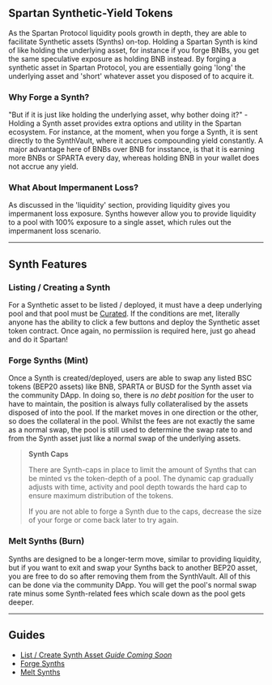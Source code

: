 ## Spartan Synthetic-Yield Tokens

As the Spartan Protocol liquidity pools growth in depth, they are able to facilitate Synthetic assets (Synths) on-top. Holding a Spartan Synth is kind of like holding the underlying asset, for instance if you forge BNBs, you get the same speculative exposure as holding BNB instead. By forging a synthetic asset in Spartan Protocol, you are essentially going 'long' the underlying asset and 'short' whatever asset you disposed of to acquire it.

### Why Forge a Synth?

"But if it is just like holding the underlying asset, why bother doing it?" - Holding a Synth asset provides extra options and utility in the Spartan ecosystem. For instance, at the moment, when you forge a Synth, it is sent directly to the SynthVault, where it accrues compounding yield constantly. A major advantage here of BNBs over BNB for insstance, is that it is earning more BNBs or SPARTA every day, whereas holding BNB in your wallet does not accrue any yield.

### What About Impermanent Loss?

As discussed in the 'liquidity' section, providing liquidity gives you impermanent loss exposure. Synths however allow you to provide liquidity to a pool with 100% exposure to a single asset, which rules out the impermanent loss scenario.

---

## Synth Features

### Listing / Creating a Synth

For a Synthetic asset to be listed / deployed, it must have a deep underlying pool and that pool must be [Curated](/liquidity-pools?id=curated-pools). If the conditions are met, literally anyone has the ability to click a few buttons and deploy the Synthetic asset token contract. Once again, no permissiion is required here, just go ahead and do it Spartan!

### Forge Synths (Mint)

Once a Synth is created/deployed, users are able to swap any listed BSC tokens (BEP20 assets) like BNB, SPARTA or BUSD for the Synth asset via the community DApp. In doing so, there is _no debt position_ for the user to have to maintain, the position is always fully collateralised by the assets disposed of into the pool. If the market moves in one direction or the other, so does the collateral in the pool. Whilst the fees are not exactly the same as a normal swap, the pool is still used to determine the swap rate to and from the Synth asset just like a normal swap of the underlying assets.

> **Synth Caps**
>
> There are Synth-caps in place to limit the amount of Synths that can be minted vs the token-depth of a pool. The dynamic cap gradually adjusts with time, activity and pool depth towards the hard cap to ensure maximum distribution of the tokens.
>
> If you are not able to forge a Synth due to the caps, decrease the size of your forge or come back later to try again.

### Melt Synths (Burn)

Synths are designed to be a longer-term move, similar to providing liquidity, but if you want to exit and swap your Synths back to another BEP20 asset, you are free to do so after removing them from the SynthVault. All of this can be done via the community DApp. You will get the pool's normal swap rate minus some Synth-related fees which scale down as the pool gets deeper.

---

## Guides

- [List / Create Synth Asset _Guide Coming Soon_](/synths?id=guides)
- [Forge Synths](/guides/synths/forge.md)
- [Melt Synths](/guides/synths/melt.md)
